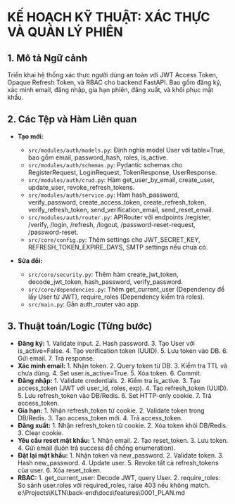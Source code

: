 # KẾ HOẠCH KỸ THUẬT: XÁC THỰC VÀ QUẢN LÝ PHIÊN

## 1. Mô tả Ngữ cảnh

Triển khai hệ thống xác thực người dùng an toàn với JWT Access Token, Opaque Refresh Token, và RBAC cho backend FastAPI. Bao gồm đăng ký, xác minh email, đăng nhập, gia hạn phiên, đăng xuất, và khôi phục mật khẩu.

## 2. Các Tệp và Hàm Liên quan

- **Tạo mới:**

  - `src/modules/auth/models.py`: Định nghĩa model User với table=True, bao gồm email, password_hash, roles, is_active.
  - `src/modules/auth/schemas.py`: Pydantic schemas cho RegisterRequest, LoginRequest, TokenResponse, UserResponse.
  - `src/modules/auth/crud.py`: Hàm get_user_by_email, create_user, update_user, revoke_refresh_tokens.
  - `src/modules/auth/service.py`: Hàm hash_password, verify_password, create_access_token, create_refresh_token, verify_refresh_token, send_verification_email, send_reset_email.
  - `src/modules/auth/router.py`: APIRouter với endpoints /register, /verify, /login, /refresh, /logout, /password-reset-request, /password-reset.
  - `src/core/config.py`: Thêm settings cho JWT_SECRET_KEY, REFRESH_TOKEN_EXPIRE_DAYS, SMTP settings nếu chưa có.

- **Sửa đổi:**
  - `src/core/security.py`: Thêm hàm create_jwt_token, decode_jwt_token, hash_password, verify_password.
  - `src/core/dependencies.py`: Thêm get_current_user (Dependency để lấy User từ JWT), require_roles (Dependency kiểm tra roles).
  - `src/main.py`: Gắn auth_router vào app.

## 3. Thuật toán/Logic (Từng bước)

- **Đăng ký:** 1. Validate input. 2. Hash password. 3. Tạo User với is_active=False. 4. Tạo verification token (UUID). 5. Lưu token vào DB. 6. Gửi email. 7. Trả response.
- **Xác minh email:** 1. Nhận token. 2. Query token từ DB. 3. Kiểm tra TTL và chưa dùng. 4. Set user.is_active=True. 5. Xóa token. 6. Commit.
- **Đăng nhập:** 1. Validate credentials. 2. Kiểm tra is_active. 3. Tạo access_token (JWT với user_id, roles, exp). 4. Tạo refresh_token (UUID). 5. Lưu refresh_token vào DB/Redis. 6. Set HTTP-only cookie. 7. Trả access_token.
- **Gia hạn:** 1. Nhận refresh_token từ cookie. 2. Validate token trong DB/Redis. 3. Tạo access_token mới. 4. Trả access_token.
- **Đăng xuất:** 1. Nhận refresh_token từ cookie. 2. Xóa token khỏi DB/Redis. 3. Clear cookie.
- **Yêu cầu reset mật khẩu:** 1. Nhận email. 2. Tạo reset_token. 3. Lưu token. 4. Gửi email (luôn trả success để chống enumeration).
- **Đặt lại mật khẩu:** 1. Nhận token và new_password. 2. Validate token. 3. Hash new_password. 4. Update user. 5. Revoke tất cả refresh_tokens của user. 6. Xóa reset_token.
- **RBAC:** 1. get_current_user: Decode JWT, query User. 2. require_roles: So sánh user.roles với required_roles, raise 403 nếu không match.</content>
  <parameter name="filePath">e:\Projects\KLTN\back-end\docs\features\0001_PLAN.md
